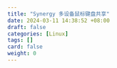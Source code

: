 ```yaml
---
title: "Synergy 多设备鼠标键盘共享"
date: 2024-03-11 14:38:52 +08:00
draft: false
categories: [Linux]
tags: []
card: false
weight: 0
---
```



